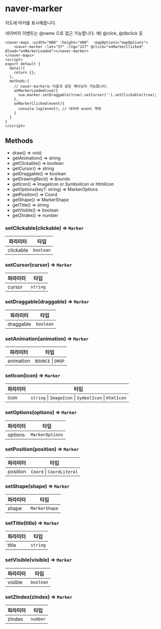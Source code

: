 # naver-marker
지도에 마커를 표시해줍니다.

네이버의 이벤트는 @name 으로 접근 가능합니다. 예) @click, @dbclick 등 
```vue
<naver-maps :width="600" :height="400"  :mapOptions="mapOptions">
    <naver-marker :lat="37" :lng="127" @click="onMarkerClicked" @load="onMarkerLoaded"></naver-marker>
</naver-maps>
<script>
export default {
  data(){
    return {};
  },
  methods:{
    // naver-marker는 다음과 같은 체이닝이 가능합니다.
    onMarkerLoaded(vue){
      vue.marker.setDraggable(true).setCursor('').setClickable(true);
    },
    onMarkerClicked(event){
      console.log(event); // 네이버 event 객체
    }
  }
}
</script>

```

## Methods
* draw() => void;
* getAnimation() => string
* getClickable() => boolean
* getCursor() => string
* getDraggable() => boolean
* getDrawingRect() => Bounds
* getIcon() => ImageIcon or SymbolIcon or HtmlIcon
* getOptions(key?: string) => MarkerOptions
* getPosition() => Coord
* getShape() => MarkerShape
* getTitle() => string
* getVisible() => boolean
* getZIndex() => number

### setClickable(clickable) ⇒ `Marker`

| 파라미터 | 타입 |
| --- | --- |
| clickable | `boolean` |

### setCursor(cursor) ⇒ `Marker`

| 파라미터 | 타입 |
| --- | --- |
| cursor | `string` |

### setDraggable(draggable) ⇒ `Marker`

| 파라미터 | 타입 |
| --- | --- |
| draggable | `boolean` |

### setAnimation(animation) ⇒ `Marker`

| 파라미터 | 타입 |
| --- | --- |
| animation | `BOUNCE` \| `DROP` |

### setIcon(icon) ⇒ `Marker`

| 파라미터 | 타입 |
| --- | --- |
| icon | `string` \| `ImageIcon` \| `SymbolIcon` \| `HtmlIcon` |

### setOptions(options) ⇒ `Marker`

| 파라미터 | 타입 |
| --- | --- |
| options | `MarkerOptions` |

### setPosition(position) ⇒ `Marker`

| 파라미터 | 타입 |
| --- | --- |
| position | `Coord` \| `CoordLiteral` |

### setShape(shape) ⇒ `Marker`

| 파라미터 | 타입 |
| --- | --- |
| shape | `MarkerShape` |

### setTitle(title) ⇒ `Marker`

| 파라미터 | 타입 |
| --- | --- |
| title | `string` |

### setVisible(visible) ⇒ `Marker`

| 파라미터 | 타입 |
| --- | --- |
| visible | `boolean` |

### setZIndex(zIndex) ⇒ `Marker`

| 파라미터 | 타입 |
| --- | --- |
| zIndex | `number` |
